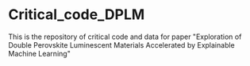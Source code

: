 # Critical_code_DPLM
This is the repository of critical code and data for paper "Exploration of Double Perovskite Luminescent Materials Accelerated by Explainable Machine Learning"
